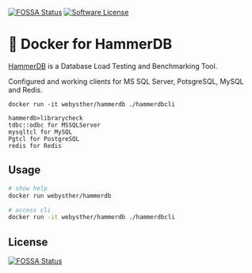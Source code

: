 [![FOSSA Status](https://app.fossa.io/api/projects/git%2Bgithub.com%2Fwebysther%2Fhammerdb-docker.svg?type=shield&style=flat-square)](https://app.fossa.io/projects/git%2Bgithub.com%2Fwebysther%2Fhammerdb-docker?ref=badge_shield)
[![Software License](https://goo.gl/FU2Kw1)](LICENSE)

# 🐋 Docker for HammerDB

[HammerDB](https://github.com/TPC-Council/HammerDB) is a Database Load Testing and Benchmarking Tool.

Configured and working clients for MS SQL Server, PotsgreSQL, MySQL and Redis.

```
docker run -it webysther/hammerdb ./hammerdbcli

hammerdb>librarycheck
tdbc::odbc for MSSQLServer
mysqltcl for MySQL
Pgtcl for PostgreSQL
redis for Redis
```

## Usage

```bash
# show help
docker run webysther/hammerdb

# access cli
docker run -it webysther/hammerdb ./hammerdbcli
```

## License

[![FOSSA Status](https://app.fossa.io/api/projects/git%2Bgithub.com%2Fwebysther%2Fhammerdb-docker.svg?type=large)](https://app.fossa.io/projects/git%2Bgithub.com%2Fwebysther%2Fhammerdb-docker?ref=badge_large)
